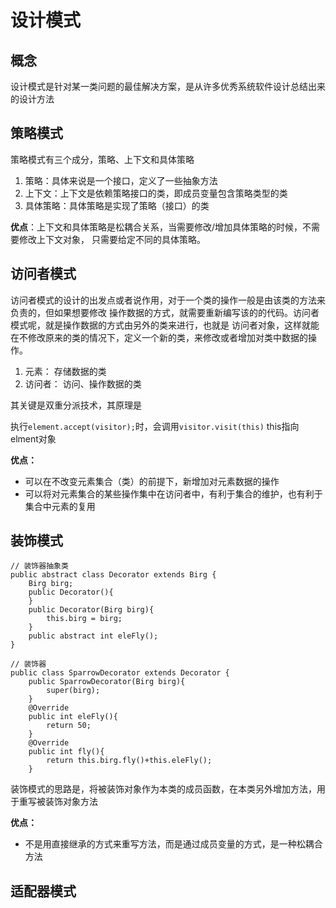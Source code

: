# 设计模式

## 概念

设计模式是针对某一类问题的最佳解决方案，是从许多优秀系统软件设计总结出来的设计方法

## 策略模式

策略模式有三个成分，策略、上下文和具体策略

1. 策略：具体来说是一个接口，定义了一些抽象方法
2. 上下文：上下文是依赖策略接口的类，即成员变量包含策略类型的类
3. 具体策略：具体策略是实现了策略（接口）的类

**优点**：上下文和具体策略是松耦合关系，当需要修改/增加具体策略的时候，不需要修改上下文对象，
只需要给定不同的具体策略。

## 访问者模式

访问者模式的设计的出发点或者说作用，对于一个类的操作一般是由该类的方法来负责的，但如果想要修改
操作数据的方式，就需要重新编写该的的代码。访问者模式呢，就是操作数据的方式由另外的类来进行，也就是
访问者对象，这样就能在不修改原来的类的情况下，定义一个新的类，来修改或者增加对类中数据的操作。

1. 元素： 存储数据的类
2. 访问者： 访问、操作数据的类

其关键是双重分派技术，其原理是

执行`element.accept(visitor);`时，会调用`visitor.visit(this)` this指向elment对象

**优点：**
- 可以在不改变元素集合（类）的前提下，新增加对元素数据的操作
- 可以将对元素集合的某些操作集中在访问者中，有利于集合的维护，也有利于集合中元素的复用

## 装饰模式

```
// 装饰器抽象类
public abstract class Decorator extends Birg {
    Birg birg;
    public Decorator(){
    }
    public Decorator(Birg birg){
        this.birg = birg;
    }
    public abstract int eleFly();
}

// 装饰器
public class SparrowDecorator extends Decorator {
    public SparrowDecorator(Birg birg){
        super(birg);
    }
    @Override
    public int eleFly(){
        return 50;
    }
    @Override
    public int fly(){
        return this.birg.fly()+this.eleFly();
    }
```

装饰模式的思路是，将被装饰对象作为本类的成员函数，在本类另外增加方法，用于重写被装饰对象方法

**优点：**
- 不是用直接继承的方式来重写方法，而是通过成员变量的方式，是一种松耦合方法

## 适配器模式

